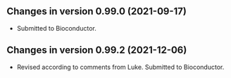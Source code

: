 ## Changes in version 0.99.0 (2021-09-17)

* Submitted to Bioconductor.

## Changes in version 0.99.2 (2021-12-06)

* Revised according to comments from Luke. Submitted to Bioconductor.

